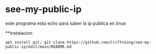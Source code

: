 # see-my-public-ip
este programa esta echo para saber la ip publica en linux

**instalacion
```shell script
apt install git; git clone https://github.com/Criftcking/see-my-public-ip/edit/main/README.md
```
